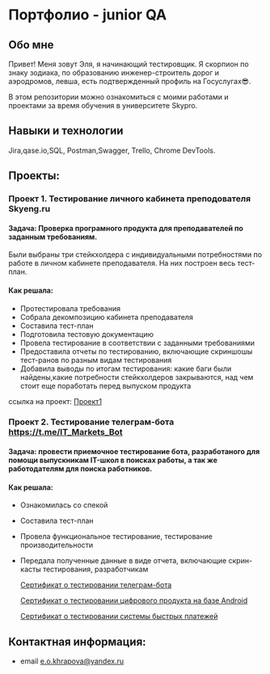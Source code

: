 # Портфолио - junior QA

## Обо мне
Привет! Меня зовут Эля, я начинающий тестировщик. Я скорпион по знаку зодиака, по образованию инженер-строитель дорог и аэродромов, левша, есть подтвержденный профиль на Госуслугах😎. 

В этом репозитории можно ознакомиться с моими работами и проектами за время обучения в университете Skypro.

## Навыки и технологии
Jira,qase.io,SQL, Postman,Swagger, Trello, Chrome DevTools.

## Проекты: 
### Проект 1. Тестирование личного кабинета преподователя Skyeng.ru
#### Задача: Проверка програмного продукта для преподавателей по заданным требованиям. 
Были выбраны три стейкхолдера с индивидуальными потребностями по работе в личном кабинете преподавателя. На них построен весь тест-план. 
#### Как решала: 
- Протестировала требования
- Собрала декомпозицию кабинета преподавателя
- Составила тест-план
- Подготовила тестовую документацию 
- Провела тестирование в соответствии с заданными требованиями
- Предоставила отчеты по тестированию, включающие скриншошы тест-ранов по разным видам тестирования
- Добавила выводы по итогам тестирования: какие баги были найдены,какие потребности стейкхолдеров закрываются, над чем стоит еще поработать перед выпуском продукта

ссылка на проект: [Проект1](https://rainy-address-ef4.notion.site/1-Skyeng-ru-dc6849fe3b104589a403f440be180841)

### Проект 2. Тестирование телеграм-бота https://t.me/IT_Markets_Bot
#### Задача: провести приемочное тестирование бота, разработаного для помощи выпускникам IT-школ в поисках работы, а так же работодателям для поиска работников.
#### Как решала: 
- Ознакомилась со спекой
- Составила тест-план
- Провела функциональное тестирование, тестирование производительности
- Передала полученные данные в виде отчета, включающие скрин-касты тестирования, разработчикам

  [Сертификат о тестировании телеграм-бота](https://drive.google.com/file/d/1JfGxO2qRhi7f2sj4ifCbkKEJX-Bo2GW_/view?usp=sharing)
  
  [Сертификат о тестировании цифрового продукта на базе Android](https://drive.google.com/file/d/1YzrajPiSQ_nGb-jeVS5RDrqf8vZVD4ez/view?usp=drive_link)
  
  [Сертификат о тестировании системы быстрых платежей](https://drive.google.com/file/d/15RZk010wgOuk-f7wQqodFq6iCtSO_F0x/view?usp=sharing)
  
  



## Контактная информация: 
- email e.o.khrapova@yandex.ru






